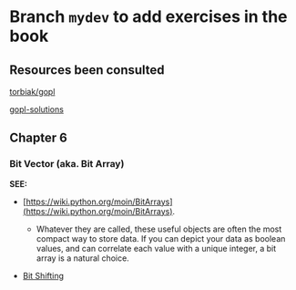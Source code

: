 # Branch `mydev` to add exercises in the book

## Resources been consulted

[torbiak/gopl](https://github.com/torbiak/gopl)

[gopl-solutions](https://github.com/vinceyuan/gopl-solutions)

## Chapter 6

### Bit Vector (aka. Bit Array)

**SEE:** 

- [https://wiki.python.org/moin/BitArrays](https://wiki.python.org/moin/BitArrays).
  
  - Whatever they are called, these useful objects are often the most compact way to store data. If you can depict your data as boolean values, and can correlate each value with a unique integer, a bit array is a natural choice.

- [Bit Shifting](https://python-reference.readthedocs.io/en/latest/docs/operators/bitwise_left_shift.html)

